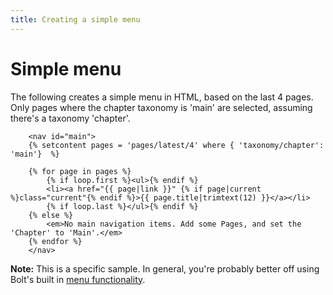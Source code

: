 ```yaml
---
title: Creating a simple menu
---
```

Simple menu
===========

The following creates a simple menu in HTML, based on the last 4 pages. Only
pages where the chapter taxonomy is 'main' are selected, assuming there's a
taxonomy 'chapter'.

```
    <nav id="main">
    {% setcontent pages = 'pages/latest/4' where { 'taxonomy/chapter': 'main'}  %}

    {% for page in pages %}
        {% if loop.first %}<ul>{% endif %}
        <li><a href="{{ page|link }}" {% if page|current %}class="current"{% endif %}>{{ page.title|trimtext(12) }}</a></li>
        {% if loop.last %}</ul>{% endif %}
    {% else %}
        <em>No main navigation items. Add some Pages, and set the 'Chapter' to 'Main'.</em>
    {% endfor %}
    </nav>
```

<p class="note"><strong>Note:</strong> This is a specific sample. In general,
you're probably better off using Bolt's built in <a href="/menus">menu
functionality</a>.</p>
